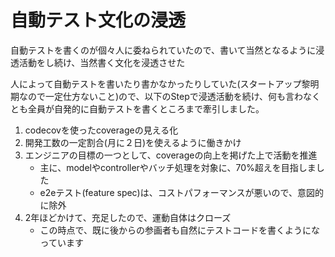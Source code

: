 # 自動テスト文化の浸透

自動テストを書くのが個々人に委ねられていたので、書いて当然となるように浸透活動をし続け、当然書く文化を浸透させた

人によって自動テストを書いたり書かなかったりしていた(スタートアップ黎明期なので一定仕方ないこと)ので、以下のStepで浸透活動を続け、何も言わなくとも全員が自発的に自動テストを書くところまで牽引しました。

1. codecovを使ったcoverageの見える化
1. 開発工数の一定割合(月に２日)を使えるように働きかけ
1. エンジニアの目標の一つとして、coverageの向上を掲げた上で活動を推進
    - 主に、modelやcontrollerやバッチ処理を対象に、70%超えを目指しました
    - e2eテスト(feature spec)は、コストパフォーマンスが悪いので、意図的に除外
1. 2年ほどかけて、充足したので、運動自体はクローズ
    - この時点で、既に後からの参画者も自然にテストコードを書くようになっています